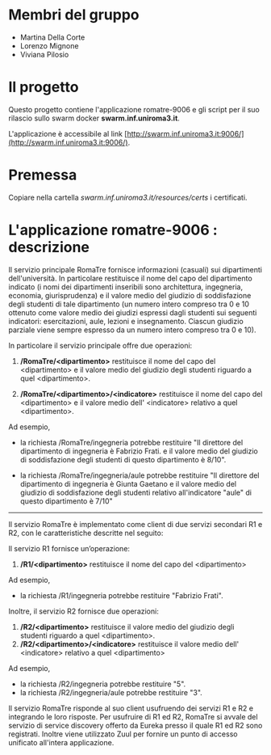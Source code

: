 # Membri del gruppo
* Martina Della Corte
* Lorenzo Mignone
* Viviana Pilosio

# Il progetto
Questo progetto contiene l'applicazione romatre-9006
e gli script per il suo rilascio sullo swarm docker **swarm.inf.uniroma3.it**. 

 L'applicazione è accessibile al link [http://swarm.inf.uniroma3.it:9006/](http://swarm.inf.uniroma3.it:9006/). 
 
# Premessa
Copiare nella cartella *swarm.inf.uniroma3.it/resources/certs* i certificati. 

# L'applicazione romatre-9006 : descrizione
Il servizio principale RomaTre fornisce informazioni (casuali) sui dipartimenti dell'università.
In particolare restituisce il nome del capo del dipartimento indicato (i nomi dei dipartimenti inseribili sono architettura, ingegneria, economia, giurisprudenza) e il valore medio del giudizio di soddisfazione degli studenti di tale dipartimento (un numero intero compreso tra 0 e 10 ottenuto come valore medio dei giudizi espressi dagli studenti sui seguenti indicatori: esercitazioni, aule, lezioni e insegnamento. Ciascun giudizio parziale viene sempre espresso da un numero intero compreso tra 0 e 10).

In particolare il servizio principale offre due operazioni:
 
1. **/RomaTre/&lt;dipartimento>** restituisce il nome del capo del &lt;dipartimento> e il valore medio del giudizio degli studenti riguardo a quel &lt;dipartimento>.

2. **/RomaTre/&lt;dipartimento>/&lt;indicatore>** restituisce il nome del capo del &lt;dipartimento> e il valore medio dell' &lt;indicatore> relativo a quel &lt;dipartimento>.

Ad esempio,

* la richiesta /RomaTre/ingegneria potrebbe restituire "Il direttore del dipartimento di ingegneria è Fabrizio Frati. e il valore medio del giudizio di soddisfazione degli studenti di questo dipartimento è 8/10".

* la richiesta /RomaTre/ingegneria/aule potrebbe restituire "Il direttore del dipartimento di ingegneria è Giunta Gaetano e il valore medio del giudizio di soddisfazione degli studenti relativo all'indicatore "aule" di questo dipartimento è 7/10"

-----

Il servizio RomaTre è implementato come client di due servizi secondari R1 e R2, con le caratteristiche descritte nel seguito:

Il servizio R1 fornisce un’operazione:
1. **/R1/&lt;dipartimento>** restituisce il nome del capo del &lt;dipartimento>

Ad esempio,
* la richiesta /R1/ingegneria potrebbe restituire "Fabrizio Frati".

Inoltre, il servizio R2 fornisce due operazioni:
1. **/R2/&lt;dipartimento>** restituisce il valore medio del giudizio degli studenti riguardo a quel &lt;dipartimento>.
2. **/R2/&lt;dipartimento>/&lt;indicatore>** restituisce il valore medio dell' &lt;indicatore> relativo a quel &lt;dipartimento>

Ad esempio,
* la richiesta /R2/ingegneria potrebbe restituire "5".
* la richiesta /R2/ingegneria/aule potrebbe restituire "3".

Il servizio RomaTre risponde al suo client usufruendo dei servizi R1 e R2 e integrando le loro risposte. Per usufruire di R1 ed R2, RomaTre si avvale del servizio di service discovery offerto da Eureka presso il quale R1 ed R2 sono registrati. Inoltre viene utilizzato Zuul per fornire un punto di accesso unificato all'intera applicazione.
